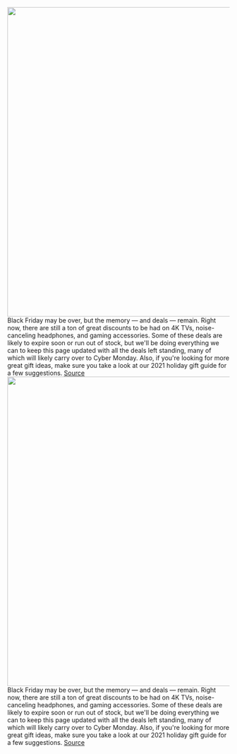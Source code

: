 <img src='https://cdn.vox-cdn.com/thumbor/lOVBrAxxE0-DcM138jAwYE1VqXE=/0x0:2040x1360/1200x800/filters:focal(857x517:1183x843)/cdn.vox-cdn.com/uploads/chorus_image/image/70197840/Black_Friday_Deals_You_Can_Still_Get.0.jpg' width='700px' /><br/>
Black Friday may be over, but the memory — and deals — remain. Right now, there are still a ton of great discounts to be had on 4K TVs, noise-canceling headphones, and gaming accessories. Some of these deals are likely to expire soon or run out of stock, but we'll be doing everything we can to keep this page updated with all the deals left standing, many of which will likely carry over to Cyber Monday. Also, if you're looking for more great gift ideas, make sure you take a look at our 2021 holiday gift guide for a few suggestions.
<a href='https://www.theverge.com/22803553/black-friday-2021-best-tech-deals-still-available-laptops-phones-tvs-headphones-gaming'> Source <a/><img src='https://cdn.vox-cdn.com/thumbor/lOVBrAxxE0-DcM138jAwYE1VqXE=/0x0:2040x1360/1200x800/filters:focal(857x517:1183x843)/cdn.vox-cdn.com/uploads/chorus_image/image/70197840/Black_Friday_Deals_You_Can_Still_Get.0.jpg' width='700px' /><br/>
Black Friday may be over, but the memory — and deals — remain. Right now, there are still a ton of great discounts to be had on 4K TVs, noise-canceling headphones, and gaming accessories. Some of these deals are likely to expire soon or run out of stock, but we'll be doing everything we can to keep this page updated with all the deals left standing, many of which will likely carry over to Cyber Monday. Also, if you're looking for more great gift ideas, make sure you take a look at our 2021 holiday gift guide for a few suggestions.
<a href='https://www.theverge.com/22802145/black-friday-2021-best-deals-tech-laptops-phones-tvs-headphones-gaming'> Source <a/>